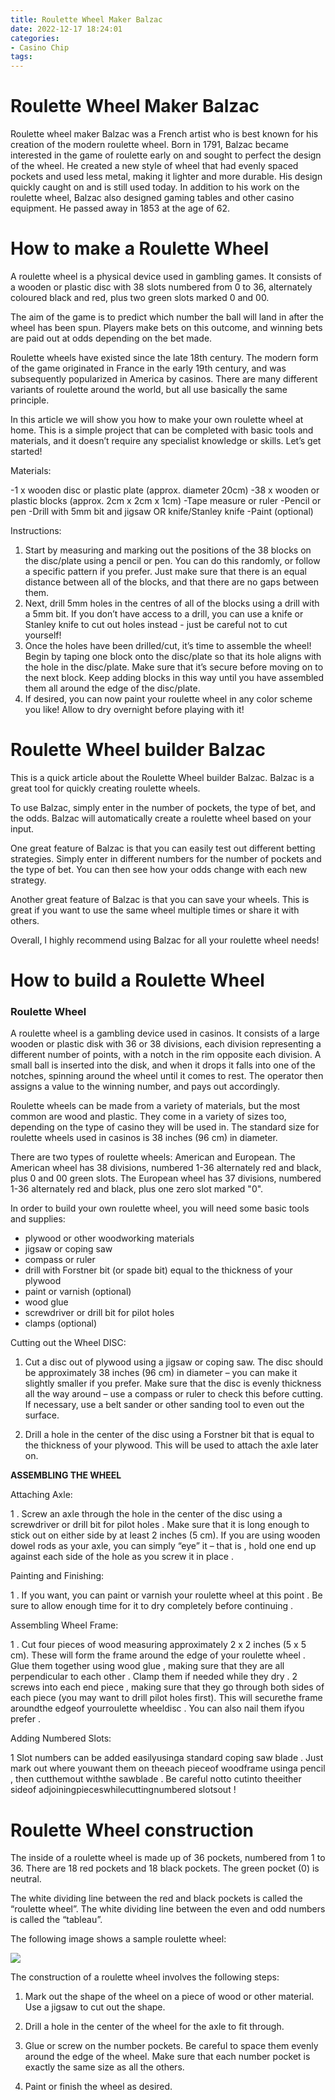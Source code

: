 ```yaml
---
title: Roulette Wheel Maker Balzac
date: 2022-12-17 18:24:01
categories:
- Casino Chip
tags:
---
```



#  Roulette Wheel Maker Balzac

Roulette wheel maker Balzac was a French artist who is best known for his creation of the modern roulette wheel. Born in 1791, Balzac became interested in the game of roulette early on and sought to perfect the design of the wheel. He created a new style of wheel that had evenly spaced pockets and used less metal, making it lighter and more durable. His design quickly caught on and is still used today. In addition to his work on the roulette wheel, Balzac also designed gaming tables and other casino equipment. He passed away in 1853 at the age of 62.

#  How to make a Roulette Wheel

A roulette wheel is a physical device used in gambling games. It consists of a wooden or plastic disc with 38 slots numbered from 0 to 36, alternately coloured black and red, plus two green slots marked 0 and 00.

The aim of the game is to predict which number the ball will land in after the wheel has been spun. Players make bets on this outcome, and winning bets are paid out at odds depending on the bet made. 

Roulette wheels have existed since the late 18th century. The modern form of the game originated in France in the early 19th century, and was subsequently popularized in America by casinos. There are many different variants of roulette around the world, but all use basically the same principle.

In this article we will show you how to make your own roulette wheel at home. This is a simple project that can be completed with basic tools and materials, and it doesn’t require any specialist knowledge or skills. Let’s get started!

Materials:

-1 x wooden disc or plastic plate (approx. diameter 20cm)
-38 x wooden or plastic blocks (approx. 2cm x 2cm x 1cm)
-Tape measure or ruler
-Pencil or pen
-Drill with 5mm bit and jigsaw OR knife/Stanley knife
-Paint (optional)

 Instructions:

1. Start by measuring and marking out the positions of the 38 blocks on the disc/plate using a pencil or pen. You can do this randomly, or follow a specific pattern if you prefer. Just make sure that there is an equal distance between all of the blocks, and that there are no gaps between them.
2. Next, drill 5mm holes in the centres of all of the blocks using a drill with a 5mm bit. If you don’t have access to a drill, you can use a knife or Stanley knife to cut out holes instead - just be careful not to cut yourself! 
3. Once the holes have been drilled/cut, it’s time to assemble the wheel! Begin by taping one block onto the disc/plate so that its hole aligns with the hole in the disc/plate. Make sure that it’s secure before moving on to the next block. Keep adding blocks in this way until you have assembled them all around the edge of the disc/plate. 
4. If desired, you can now paint your roulette wheel in any color scheme you like! Allow to dry overnight before playing with it!

#  Roulette Wheel builder Balzac

This is a quick article about the Roulette Wheel builder Balzac. Balzac is a great tool for quickly creating roulette wheels.

To use Balzac, simply enter in the number of pockets, the type of bet, and the odds. Balzac will automatically create a roulette wheel based on your input.

One great feature of Balzac is that you can easily test out different betting strategies. Simply enter in different numbers for the number of pockets and the type of bet. You can then see how your odds change with each new strategy.

Another great feature of Balzac is that you can save your wheels. This is great if you want to use the same wheel multiple times or share it with others.

Overall, I highly recommend using Balzac for all your roulette wheel needs!

#  How to build a Roulette Wheel

### Roulette Wheel

A roulette wheel is a gambling device used in casinos. It consists of a large wooden or plastic disk with 36 or 38 divisions, each division representing a different number of points, with a notch in the rim opposite each division. A small ball is inserted into the disk, and when it drops it falls into one of the notches, spinning around the wheel until it comes to rest. The operator then assigns a value to the winning number, and pays out accordingly.

Roulette wheels can be made from a variety of materials, but the most common are wood and plastic. They come in a variety of sizes too, depending on the type of casino they will be used in. The standard size for roulette wheels used in casinos is 38 inches (96 cm) in diameter.

There are two types of roulette wheels: American and European. The American wheel has 38 divisions, numbered 1-36 alternately red and black, plus 0 and 00 green slots. The European wheel has 37 divisions, numbered 1-36 alternately red and black, plus one zero slot marked "0".

In order to build your own roulette wheel, you will need some basic tools and supplies:

* plywood or other woodworking materials
* jigsaw or coping saw
* compass or ruler
* drill with Forstner bit (or spade bit) equal to the thickness of your plywood
* paint or varnish (optional)
* wood glue
* screwdriver or drill bit for pilot holes
* clamps (optional)

Cutting out the Wheel DISC:

 1. Cut a disc out of plywood using a jigsaw or coping saw. The disc should be approximately 38 inches (96 cm) in diameter – you can make it slightly smaller if you prefer. Make sure that the disc is evenly thickness all the way around – use a compass or ruler to check this before cutting. If necessary, use a belt sander or other sanding tool to even out the surface.

 22. Drill a hole in the center of the disc using a Forstner bit that is equal to the thickness of your plywood. This will be used to attach the axle later on.



 **********ASSEMBLING THE WHEEL**********

 Attaching Axle:

1 . Screw an axle through the hole in the center of the disc using a screwdriver or drill bit for pilot holes . Make sure that it is long enough to stick out on either side by at least 2 inches (5 cm). If you are using wooden dowel rods as your axle, you can simply “eye” it – that is , hold one end up against each side of the hole as you screw it in place .

 Painting and Finishing: 

1 . If you want, you can paint or varnish your roulette wheel at this point . Be sure to allow enough time for it to dry completely before continuing .

 Assembling Wheel Frame: 

1 . Cut four pieces of wood measuring approximately 2 x 2 inches (5 x 5 cm). These will form the frame around the edge of your roulette wheel . Glue them together using wood glue , making sure that they are all perpendicular to each other . Clamp them if needed while they dry .    2 screws into each end piece , making sure that they go through both sides of each piece (you may want to drill pilot holes first). This will securethe frame aroundthe edgeof yourroulette wheeldisc . You can also nail them ifyou prefer .

Adding Numbered Slots: 

1 Slot numbers can be added easilyusinga standard coping saw blade . Just mark out where youwant them on theeach pieceof woodframe usinga pencil , then cutthemout withthe sawblade . Be careful notto cutinto theeither sideof adjoiningpieceswhilecuttingnumbered slotsout !

#  Roulette Wheel construction

The inside of a roulette wheel is made up of 36 pockets, numbered from 1 to 36. There are 18 red pockets and 18 black pockets. The green pocket (0) is neutral.

The white dividing line between the red and black pockets is called the “roulette wheel”. The white dividing line between the even and odd numbers is called the “tableau”.

The following image shows a sample roulette wheel:

![](https://cdn-images-1.medium.com/max/1600/1*BgE8ZrNQ2TKJwafetKy-bg.jpeg)

The construction of a roulette wheel involves the following steps:

1) Mark out the shape of the wheel on a piece of wood or other material. Use a jigsaw to cut out the shape.

2) Drill a hole in the center of the wheel for the axle to fit through.

3) Glue or screw on the number pockets. Be careful to space them evenly around the edge of the wheel. Make sure that each number pocket is exactly the same size as all the others.

4) Paint or finish the wheel as desired.